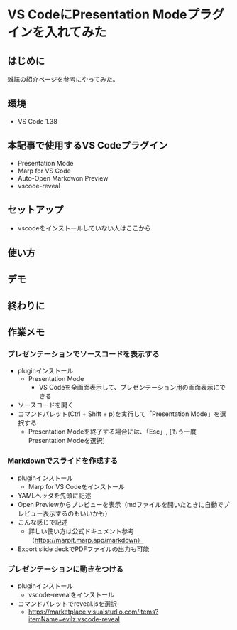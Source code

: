 # VS CodeにPresentation Modeプラグインを入れてみた

## はじめに

雑誌の紹介ページを参考にやってみた。

## 環境

- VS Code 1.38

## 本記事で使用するVS Codeプラグイン

- Presentation Mode
- Marp for VS Code
- Auto-Open Markdwon Preview
- vscode-reveal

## セットアップ

- vscodeをインストールしていない人はここから

## 使い方

## デモ

## 終わりに

## 作業メモ

### プレゼンテーションでソースコードを表示する

- pluginインストール
  - Presentation Mode
    - VS Codeを全画面表示して、プレゼンテーション用の画面表示にできる
- ソースコードを開く
- コマンドパレット(Ctrl + Shift + p)を実行して「Presentation Mode」を選択する
  - Presentation Modeを終了する場合には、「Esc」, [もう一度Presentation Modeを選択]

### Markdownでスライドを作成する

- pluginインストール
  - Marp for VS Codeをインストール
- YAMLヘッダを先頭に記述
- Open  Previewからプレビューを表示（mdファイルを開いたときに自動でプレビュー表示するのもいいかも）
- こんな感じで記述
  - 詳しい使い方は公式ドキュメント参考（https://marpit.marp.app/markdown）
- Export slide deckでPDFファイルの出力も可能

### プレゼンテーションに動きをつける

- pluginインストール
  - vscode-revealをインストール
- コマンドパレットでreveal.jsを選択
  - https://marketplace.visualstudio.com/items?itemName=evilz.vscode-reveal